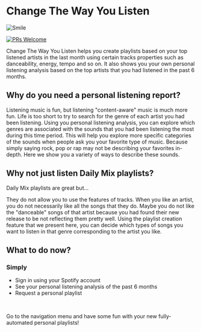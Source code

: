 <h1>Change The Way You Listen</h1>

![Smile](https://forthebadge.com/images/badges/makes-people-smile.svg)

 [![PRs Welcome](https://img.shields.io/badge/PRs-welcome-brightgreen.svg?style=flat-square)](http://makeapullrequest.com) 
 
<p>Change The Way You Listen helps you create playlists based on your top listened artists in the last month using certain tracks properties such as danceability, energy, tempo and so on. It also shows you your own personal listening analysis based on the top artists that you had listened in the past 6 months. 

<h2>Why do you need a personal listening report?</h2>
<p>Listening music is fun, but listening "content-aware" music is much more fun. Life is too short to try to search for the genre of each artist you had been listening. Using you personal listening analysis, you can explore which genres are associated with the sounds that you had been listening the most during this time period. This will help you explore more specific categories of the sounds when people ask you your favorite type of music. Because simply saying rock, pop or rap may not be describing your favorites in-depth. Here we show you a variety of ways to describe these sounds.</p>
<h2>Why not just listen Daily Mix playlists?</h2>
<p>Daily Mix playlists are great but... </p>
<p>They do not allow you to use the features of tracks. When you like an artist, you do not necessarily like all the songs that they do. Maybe you do not like the "danceable" songs of that artist because you had found their new release to be not reflecting them pretty well. Using the playlist creation feature that we present here, you can decide which types of songs you want to listen in that genre corresponding to the artist you like.</p>

<h2>What to do now?</h2>
<h3>Simply</h3>
<ul>
	<li>Sign in using your Spotify account</li>
	<li>See your personal listening analysis of the past 6 months</li>
	<li>Request a personal playlist</li>
</ul>
<br>
<p>Go to the navigation menu and have some fun with your new fully-automated personal playlists!</p>
